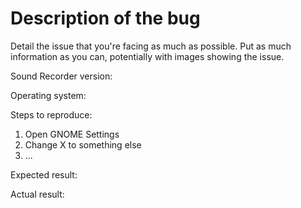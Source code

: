 # Description of the bug

Detail the issue that you're facing as much as possible. Put as much 
information as you can, potentially with images showing the issue.

Sound Recorder version:

Operating system: 

Steps to reproduce:

1. Open GNOME Settings
2. Change X to something else
3. ...

Expected result:

Actual result:

